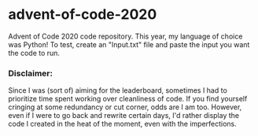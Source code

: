# advent-of-code-2020
Advent of Code 2020 code repository. This year, my language of choice was Python! To test, create an "Input.txt" file and paste the input you want the code to run. 
### Disclaimer: 
Since I was (sort of) aiming for the leaderboard, sometimes I had to prioritize time spent working over cleanliness of code. If you find yourself cringing at some redundancy or cut corner, odds are I am too. However, even if I were to go back and rewrite certain days, I'd rather display the code I created in the heat of the moment, even with the imperfections.
